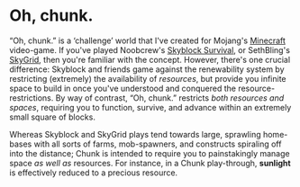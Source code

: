 Oh, chunk.
==========
“Oh, chunk.” is a ‘challenge’ world that I've created for Mojang's [Minecraft][] video-game. If
you've played Noobcrew's [Skyblock Survival][skyblock], or SethBling's [SkyGrid][], then you're
familiar with the concept. However, there's one crucial difference: Skyblock and friends game
against the renewability system by restricting (extremely) the availability of *resources*, but
provide you infinite space to build in once you've understood and conquered the
resource-restrictions. By way of contrast, “Oh, chunk.” restricts *both resources and spaces*,
requiring you to function, survive, and advance within an extremely small square of blocks.

Whereas Skyblock and SkyGrid plays tend towards large, sprawling home-bases with all sorts of farms,
mob-spawners, and constructs spiraling off into the distance; Chunk is intended to require you to
painstakingly manage space *as well as* resources. For instance, in a Chunk play-through,
**sunlight** is effectively reduced to a precious resource.

   [Minecraft]: <http://minecraft.net>
   [skyblock]: <http://www.minecraftforum.net/topic/600254-surv-skyblock>
   [skygrid]: <http://www.planetminecraft.com/project/skygrid-survival-map/>
